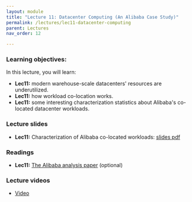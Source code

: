 ```yaml
---
layout: module
title: "Lecture 11: Datacenter Computing (An Alibaba Case Study)"
permalink: /lectures/lec11-datacenter-computing
parent: Lectures
nav_order: 12

---
```


### Learning objectives:

In this lecture, you will learn:

* **Lec11:** modern warehouse-scale datacenters' resources are underutilized.
* **Lec11:** how workload co-location works.
* **Lec11:** some interesting characterization statistics about Alibaba's co-located datacenter workloads. 


### Lecture slides

* **Lec11:** Characterization of Alibaba co-located workloads: [slides pdf](/ds5110-spring23/assets/docs/lec11-alibaba-dc.pdf) 



### Readings 

* **Lec11:** [The Alibaba analysis paper](https://arxiv.org/abs/1808.02919) (optional)



### Lecture videos

* [Video]()

